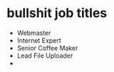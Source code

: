 bullshit job titles
===================

* Webmaster
* Internet Expert
* Senior Coffee Maker
* Lead File Uploader
* 
